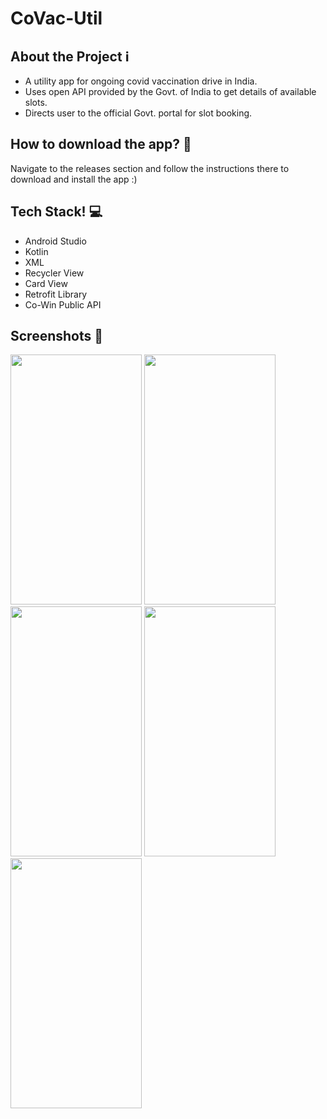 # CoVac-Util


## About the Project ℹ️

* A utility app for ongoing covid vaccination drive in India.
* Uses open API provided by the Govt. of India to get details of available slots.
* Directs user to the official Govt. portal for slot booking.

## How to download the app? 💭
Navigate to the releases section and follow the instructions there to download and install the app :)

## Tech Stack! 💻
* Android Studio
* Kotlin
* XML
* Recycler View
* Card View
* Retrofit Library
* Co-Win Public API

## Screenshots 📱

<img src="https://user-images.githubusercontent.com/55145996/133661627-9d611a07-b5c1-4ca5-a54d-6970bddf2e0a.png" width="210" height="400">   <img src="https://user-images.githubusercontent.com/55145996/133661741-dec970c3-3a52-4d30-a454-a2f6000c2282.png" width="210" height="400">   <img src="https://user-images.githubusercontent.com/55145996/133661763-3c335db1-c376-4423-9de7-7d2b85383a7d.png" width="210" height="400">   <img src="https://user-images.githubusercontent.com/55145996/133661803-d7cd662a-814a-4ca4-88d4-9dbaa0c2892e.png" width="210" height="400">   <img src="https://user-images.githubusercontent.com/55145996/133661827-1769ad8f-d901-471b-be19-8ab25684f74a.png" width="210" height="400">
